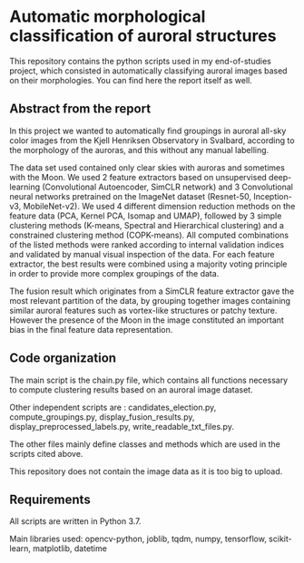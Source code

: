 # Automatic morphological classification of auroral structures

This repository contains the python scripts used in my end-of-studies project, which consisted in automatically classifying auroral images based on their morphologies. You can find here the report itself as well. 

## Abstract from the report

In this project we wanted to automatically find groupings in auroral all-sky color images from the Kjell Henriksen Observatory in Svalbard, according to the morphology of the auroras, and this without any manual labelling.  

The data set used contained only clear skies with auroras and sometimes with the Moon. We used 2 feature extractors based on unsupervised deep-learning (Convolutional Autoencoder, SimCLR network) and 3 Convolutional neural networks pretrained on the ImageNet dataset (Resnet-50, Inception-v3, MobileNet-v2). We used 4 different dimension reduction methods on the feature data (PCA, Kernel PCA, Isomap and UMAP), followed by 3 simple clustering methods (K-means, Spectral and Hierarchical clustering) and a constrained clustering method (COPK-means).  All computed combinations of the listed methods were ranked according to internal validation indices and validated by manual visual inspection of the data. For each feature extractor, the best results were combined using a majority voting principle in order to provide more complex groupings of the data.  

The fusion result which originates from a SimCLR feature extractor gave the most relevant partition of the data, by grouping together images containing similar auroral features such as vortex-like structures or patchy texture.  However the presence of the Moon in the image constituted an important bias in the final feature data representation.

## Code organization

The main script is the chain.py file, which contains all functions necessary to compute clustering results based on an auroral image dataset. 

Other independent scripts are : candidates_election.py, compute_groupings.py, display_fusion_results.py, display_preprocessed_labels.py, write_readable_txt_files.py. 

The other files mainly define classes and methods which are used in the scripts cited above.

This repository does not contain the image data as it is too big to upload.

## Requirements
All scripts are written in Python 3.7.

Main libraries used: opencv-python, joblib, tqdm, numpy, tensorflow, scikit-learn, matplotlib, datetime
